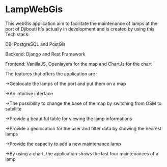 # LampWebGis
This webGis application aim to facilitate the maintenance of lamps at the port of Djibouti
It's actually in development and is created by using this Tech stack:

DB: PostgreSQL and PostGis 

Backend: Django and Rest Framework

Frontend: VanillaJS, Openlayers for the map and ChartJs for the chart

The features that offers the application are : 

->Geolocate the lamps of the port and put them on a map

->An intuitive interface 

->The possibility to change the base of the map by switching from OSM to satellite

->Provide a beautiful table for viewing the lamp informations

->Provide a geolocation for the user and filter data by showing the nearest lamps 

->Provide the capacity to add a new maintenance lamp

->By using a chart, the application shows the last four maintenances of a lamp

